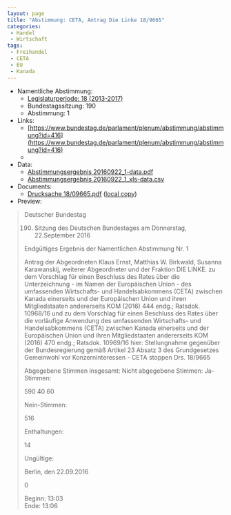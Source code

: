 ```yaml
---
layout: page
title: "Abstimmung: CETA, Antrag Die Linke 18/9665"
categories:
 - Handel
 - Wirtschaft
tags:
 - Freihandel
 - CETA
 - EU
 - Kanada
---
```


* Namentliche Abstimmung:
    * [Legislaturperiode: 18 (2013-2017)](https://de.wikipedia.org/wiki/18._Deutscher_Bundestag)
    * Bundestagssitzung: 190
    * Abstimmung: 1
* Links: 
    * [https://www.bundestag.de/parlament/plenum/abstimmung/abstimmung?id=416](https://www.bundestag.de/parlament/plenum/abstimmung/abstimmung?id=416)
    * 
* Data: 
    * [Abstimmungsergebnis 20160922_1-data.pdf](/res/abstimmungsliste/20160922_1-data.pdf)
    * [Abstimmungsergebnis 20160922_1_xls-data.csv](/res/abstimmungsliste/analyses/20160922_1_xls-data.csv)
* Documents: 
    * [Drucksache 18/09665.pdf](http://dip21.bundestag.de/dip21/btd/18/096/1809665.pdf) ([local copy](/res/abstimmungsdaten/018-190-01/1809665.pdf))
* Preview: 
> Deutscher Bundestag
> 
> 190. Sitzung des Deutschen Bundestages
> am Donnerstag, 22.September 2016
> 
> Endgültiges Ergebnis der Namentlichen Abstimmung Nr. 1
> 
> Antrag der Abgeordneten Klaus Ernst, Matthias W. Birkwald, Susanna Karawanskij,
> weiterer Abgeordneter und der Fraktion DIE LINKE.
> zu dem Vorschlag für einen Beschluss des Rates über die Unterzeichnung - im Namen der
> Europäischen Union - des umfassenden Wirtschafts- und Handelsabkommens (CETA)
> zwischen Kanada einerseits und der Europäischen Union und ihren Mitgliedstaaten
> andererseits
> KOM (2016) 444 endg.; Ratsdok. 10968/16
> und
> zu dem Vorschlag für einen Beschluss des Rates über die vorläufige Anwendung des
> umfassenden Wirtschafts- und Handelsabkommens (CETA) zwischen Kanada einerseits
> und der Europäischen Union und ihren Mitgliedstaaten andererseits
> KOM (2016) 470 endg.; Ratsdok. 10969/16
> hier: Stellungnahme gegenüber der Bundesregierung gemäß Artikel 23 Absatz 3 des
> Grundgesetzes
> Gemeinwohl vor Konzerninteressen - CETA stoppen
> Drs. 18/9665
> 
> Abgegebene Stimmen insgesamt:
> Nicht abgegebene Stimmen:
> Ja-Stimmen:
> 
> 590
> 40
> 60
> 
> Nein-Stimmen:
> 
> 516
> 
> Enthaltungen:
> 
> 14
> 
> Ungültige:
> 
> Berlin, den 22.09.2016
> 
> 0
> 
> Beginn: 13:03  
> Ende: 13:06
